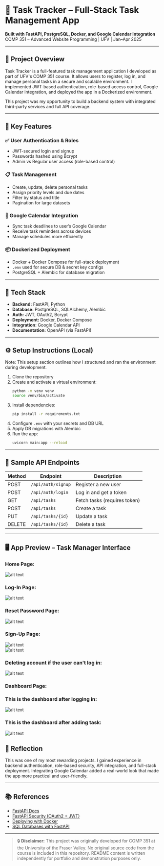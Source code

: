 # 🧠 Task Tracker – Full-Stack Task Management App

**Built with FastAPI, PostgreSQL, Docker, and Google Calendar Integration**  
COMP 351 – Advanced Website Programming | UFV | Jan–Apr 2025

---

## 📌 Project Overview

Task Tracker is a full-featured task management application I developed as part of UFV's COMP 351 course. It allows users to register, log in, and manage personal tasks in a secure and scalable environment. I implemented JWT-based authentication, role-based access control, Google Calendar integration, and deployed the app in a Dockerized environment.

This project was my opportunity to build a backend system with integrated third-party services and full API coverage.

---

## 🚀 Key Features

### ✅ User Authentication & Roles
- JWT-secured login and signup
- Passwords hashed using Bcrypt
- Admin vs Regular user access (role-based control)

### 📋 Task Management
- Create, update, delete personal tasks
- Assign priority levels and due dates
- Filter by status and title
- Pagination for large datasets

### 🔄 Google Calendar Integration
- Sync task deadlines to user’s Google Calendar
- Receive task reminders across devices
- Manage schedules more efficiently

### 📦 Dockerized Deployment
- Docker + Docker Compose for full-stack deployment
- `.env` used for secure DB & secret key configs
- PostgreSQL + Alembic for database migration

---

## 🔧 Tech Stack

- **Backend:** FastAPI, Python
- **Database:** PostgreSQL, SQLAlchemy, Alembic
- **Auth:** JWT, OAuth2, Bcrypt
- **Deployment:** Docker, Docker Compose
- **Integration:** Google Calendar API
- **Documentation:** OpenAPI (via FastAPI)

---

## ⚙️ Setup Instructions (Local)

Note: This setup section outlines how I structured and ran the environment during development.

1. Clone the repository  
2. Create and activate a virtual environment:
    ```bash
    python -m venv venv
    source venv/bin/activate
    ```
3. Install dependencies:
    ```bash
    pip install -r requirements.txt
    ```
4. Configure `.env` with your secrets and DB URL
5. Apply DB migrations with Alembic
6. Run the app:
    ```bash
    uvicorn main:app --reload
    ```

---

## 🧪 Sample API Endpoints

| Method | Endpoint             | Description                     |
|--------|----------------------|---------------------------------|
| POST   | `/api/auth/signup`   | Register a new user             |
| POST   | `/api/auth/login`    | Log in and get a token          |
| GET    | `/api/tasks`         | Fetch tasks (requires token)    |
| POST   | `/api/tasks`         | Create a task                   |
| PUT    | `/api/tasks/{id}`    | Update a task                   |
| DELETE | `/api/tasks/{id}`    | Delete a task                   |

---

## 🖥️ App Preview – Task Manager Interface

### Home Page:

![alt text](image-1.png)<br>


### Log-In Page:

![alt text](image.png) <br>

### Reset Password Page:

![alt text](image-2.png) <br>

### Sign-Up Page:

![alt text](image-3.png) <br>
![alt text](image-4.png) <br>

### Deleting account if the user can't log in:

![alt text](image-5.png) <br>

### Dashboard Page:

### This is the dashboard after logging in:
![alt text](image-6.png) <br>

### This is the dashboard after adding task:
![alt text](image-7.png) <br>

## 📌 Reflection

This was one of my most rewarding projects. I gained experience in backend authentication, role-based security, API integration, and full-stack deployment. Integrating Google Calendar added a real-world look that made the app more practical and user-friendly.

---

## 📚 References

- [FastAPI Docs](https://fastapi.tiangolo.com)
- [FastAPI Security (OAuth2 + JWT)](https://fastapi.tiangolo.com/tutorial/security/)
- [Deploying with Docker](https://fastapi.tiangolo.com/deployment/docker/)
- [SQL Databases with FastAPI](https://fastapi.tiangolo.com/tutorial/sql-databases/)

---

> 🔒 **Disclaimer:** This project was originally developed for COMP 351 at the University of the Fraser Valley. No original source code from the course is included in this repository. README content is written independently for portfolio and demonstration purposes only.